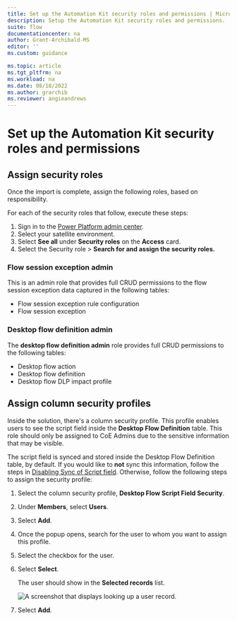 ```yaml
---
title: Set up the Automation Kit security roles and permissions | Microsoft Docs
description: Setup the Automation Kit security roles and permissions.
suite: flow
documentationcenter: na
author: Grant-Archibald-MS
editor: ''
ms.custom: guidance

ms.topic: article
ms.tgt_pltfrm: na
ms.workload: na
ms.date: 08/18/2022
ms.author: grarchib
ms.reviewer: angieandrews
---
```


# Set up the Automation Kit security roles and permissions

## Assign security roles

Once the import is complete, assign the following roles, based on responsibility.

For each of the security roles that follow, execute these steps:

1. Sign in to the [Power Platform admin center](https://admin.powerplatform.microsoft.com/).
1. Select your satellite environment.
1. Select **See all** under **Security roles** on the **Access** card.
1. Select the Security role > **Search for and assign the security roles.**

### Flow session exception admin

This is an admin role that provides full CRUD permissions to the flow session exception data captured in the following tables:

- Flow session exception rule configuration
- Flow session exception

### Desktop flow definition admin

The **desktop flow definition admin** role provides full CRUD permissions to the following tables:

- Desktop flow action
- Desktop flow definition
- Desktop flow DLP impact profile

## Assign column security profiles

Inside the solution, there's a column security profile. This profile enables users to see the script field inside the **Desktop Flow Definition** table. This role should only be assigned to CoE Admins due to the sensitive information that may be visible.

The script field is synced and stored inside the Desktop Flow Definition table, by default. If you would like to **not** sync this information, follow the steps in [Disabling Sync of Script field](./optional.md#disable-syncing-of-desktop-flows-script-optional). Otherwise, follow the following steps to assign the security profile:

1. Select the column security profile, **Desktop Flow Script Field Security**.
1. Under **Members**, select **Users**.
1. Select **Add**.
1. Once the popup opens, search for the user to whom you want to assign this profile.
1. Select the checkbox for the user.
1. Select **Select**.

   The user should show in the **Selected records** list.

   ![A screenshot that displays looking up a user record.](../media/look-up-user.png "A screenshot that displays looking up a user record.")

1. Select **Add**.
